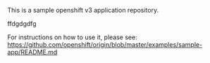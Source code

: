This is a sample openshift v3 application repository.  


ffdgdgdfg


For instructions on how to use it, please see: https://github.com/openshift/origin/blob/master/examples/sample-app/README.md
